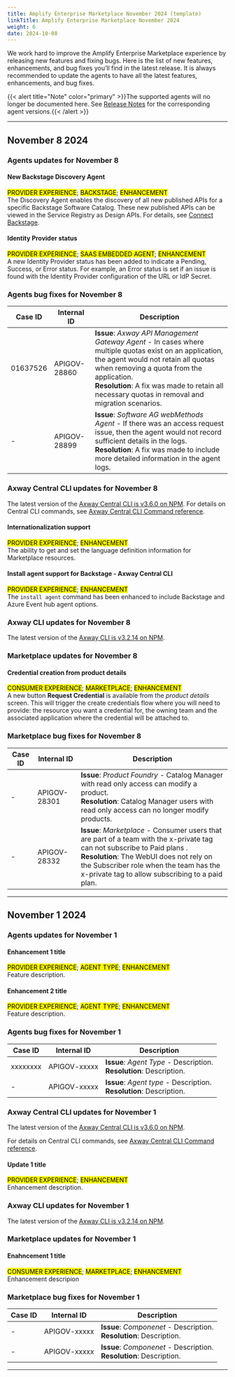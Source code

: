 ```yaml
---
title: Amplify Enterprise Marketplace November 2024 (template)
linkTitle: Amplify Enterprise Marketplace November 2024
weight: 6
date: 2024-10-08
---
```

We work hard to improve the Amplify Enterprise Marketplace experience by releasing new features and fixing bugs. Here is the list of new features, enhancements, and bug fixes you’ll find in the latest release. It is always recommended to update the agents to have all the latest features, enhancements, and bug fixes.

{{< alert title="Note" color="primary" >}}The supported agents will no longer be documented here. See [Release Notes](/docs/amplify_relnotes) for the corresponding agent versions.{{< /alert >}}

---

## November 8 2024

### Agents updates for November 8

#### New Backstage Discovery Agent

<mark>PROVIDER EXPERIENCE</mark>; <mark>BACKSTAGE</mark>; <mark>ENHANCEMENT</mark> <br />
The Discovery Agent enables the discovery of all new published APIs for a specific Backstage Software Catalog. These new published APIs can be viewed in the Service Registry as Design APIs. For details, see [Connect Backstage](/docs/connect_manage_environ/connect_backstage).

#### Identity Provider status

<mark>PROVIDER EXPERIENCE</mark>; <mark>SAAS EMBEDDED AGENT</mark>; <mark>ENHANCEMENT</mark> <br />
A new Identity Provider status has been added to indicate a Pending, Success, or Error status.  For example, an Error status is set if an issue is found with the Identity Provider configuration of the URL or IdP Secret.

<!--### Agents known issues (hidden if none)-->

### Agents bug fixes for November 8

| Case ID     | Internal ID  | Description                                       |
|-------------|--------------|---------------------------------------------------|
| 01637526    | APIGOV-28860 | **Issue**: *Axway API Management Gateway Agent* - In cases where multiple quotas exist on an application, the agent would not retain all quotas when removing a quota from the application. <br />**Resolution**: A fix was made to retain all necessary quotas in removal and migration scenarios. |
| -           | APIGOV-28899 |**Issue**: *Software AG webMethods Agent* - If there was an access request issue, then the agent would not record sufficient details in the logs. <br />**Resolution**: A fix was made to include more detailed information in the agent logs. |

### Axway Central CLI updates for November 8

The latest version of the [Axway Central CLI is v3.6.0 on NPM](https://www.npmjs.com/package/@axway/axway-central-cli/v/3.6.0). For details on Central CLI commands, see [Axway Central CLI Command reference](/docs/integrate_with_central/cli_central/cli_command_reference).

#### Internationalization support

<mark>PROVIDER EXPERIENCE</mark>; <mark>ENHANCEMENT</mark> <br />
The ability to get and set the language definition information for Marketplace resources.

#### Install agent support for Backstage - Axway Central CLI

<mark>PROVIDER EXPERIENCE</mark>; <mark>ENHANCEMENT</mark> <br />
The `install agent` command has been enhanced to include Backstage and Azure Event hub agent options.

<!--### Axway Central CLI known issues for November 8 (hidden if none)-->

<!--### Axway Central CLI bug fixes for November 8  (hidden if none)-->

### Axway CLI updates for November 8

The latest version of the [Axway CLI is v3.2.14 on NPM](https://www.npmjs.com/package/@axway/axway/v/3.2.14).

<!--### Axway CLI known issues for November 8  (hidden if none)-->

<!--### Axway CLI bug fixes for November 8  (hidden if none)-->

### Marketplace updates for November 8

#### Credential creation from product details

<mark>CONSUMER EXPERIENCE</mark>; <mark>MARKETPLACE</mark>; <mark>ENHANCEMENT</mark> <br />
A new button **Request Credential** is available from the *product details* screen. This will trigger the create credentials flow where you will need to provide: the resource you want a credential for, the owning team and the associated application where the credential will be attached to.

<!--### Marketplace known issues for Novemeber 8  (hidden if none)-->

### Marketplace bug fixes for November 8

| Case ID   | Internal ID  | Description                                       |
|-----------|--------------|---------------------------------------------------|
| -         | APIGOV-28301 | **Issue**: *Product Foundry* - Catalog Manager with read only access can modify a product. <br />**Resolution**: Catalog Manager users with read only access can no longer modify products. |
| -         | APIGOV-28332 | **Issue**: *Marketplace* - Consumer users that are part of a team with the x-private tag can not subscribe to Paid plans . <br />**Resolution**: The WebUI does not rely on the Subscriber role when the team has the x-private tag to allow subscribing to a paid plan. |

---

## November 1 2024

### Agents updates for November 1

#### Enhancement 1 title

<mark>PROVIDER EXPERIENCE</mark>; <mark>AGENT TYPE</mark>; <mark>ENHANCEMENT</mark> <br />Feature description.

#### Enhancement 2 title

<mark>PROVIDER EXPERIENCE</mark>; <mark>AGENT TYPE</mark>; <mark>ENHANCEMENT</mark> <br />Feature description.

<!--### Agents known issues for November 1 (hidden if none)-->

### Agents bug fixes for November 1

| Case ID     | Internal ID  | Description                                       |
|-------------|--------------|---------------------------------------------------|
| xxxxxxxx    | APIGOV-xxxxx | **Issue**: *Agent Type* - Description. <br />**Resolution**: Description. |
| -           | APIGOV-xxxxx |**Issue**: *Agent type* - Description. <br />**Resolution**: Description. |

### Axway Central CLI updates for November 1

The latest version of the [Axway Central CLI is v3.6.0 on NPM](https://www.npmjs.com/package/@axway/axway-central-cli/v/3.6.0).

For details on Central CLI commands, see [Axway Central CLI Command reference](/docs/integrate_with_central/cli_central/cli_command_reference).

#### Update 1 title

<mark>PROVIDER EXPERIENCE</mark>; <mark>ENHANCEMENT</mark> <br />
Enhancement description.

<!--### Axway Central CLI known issues for November 1 (hidden if none)-->

<!--### Axway Central CLI bug fixes for November 1 (hidden if none)-->

### Axway CLI updates for November 1

The latest version of the [Axway CLI is v3.2.14 on NPM](https://www.npmjs.com/package/@axway/axway/v/3.2.14).

<!--### Axway CLI known issues for November 1 (hidden if none)-->

<!--### Axway CLI bug fixes for November 1 (hidden if none)-->

### Marketplace updates for November 1

#### Enahncement 1 title

<mark>CONSUMER EXPERIENCE</mark>; <mark>MARKETPLACE</mark>; <mark>ENHANCEMENT</mark> <br />
Enhancement descripion

<!--### Marketplace known issues for November 1 (hidden if none)-->

### Marketplace bug fixes for November 1

| Case ID   | Internal ID  | Description                                       |
|-----------|--------------|---------------------------------------------------|
| -         | APIGOV-xxxxx | **Issue**: *Componenet* - Description. <br />**Resolution**: Description. |
| -         | APIGOV-xxxxx | **Issue**: *Componenet* - Description. <br />**Resolution**: Description. |

---